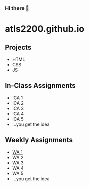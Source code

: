 ### Hi there 👋

# atls2200.github.io

## Projects
- HTML
- CSS
- JS

## In-Class Assignments
- ICA 1
- ICA 2
- ICA 3
- ICA 4
- ICA 5
- ...you get the idea

## Weekly Assignments
- [WA 1](https://dhdpic.github.io)
- WA 2
- WA 3
- WA 4
- WA 5
- ...you get the idea



<!--
**DHDPIC/dhdpic** is a ✨ _special_ ✨ repository because its `README.md` (this file) appears on your GitHub profile.

Here are some ideas to get you started:

- 🔭 I’m currently working on ...
- 🌱 I’m currently learning ...
- 👯 I’m looking to collaborate on ...
- 🤔 I’m looking for help with ...
- 💬 Ask me about ...
- 📫 How to reach me: ...
- 😄 Pronouns: ...
- ⚡ Fun fact: ...
-->
